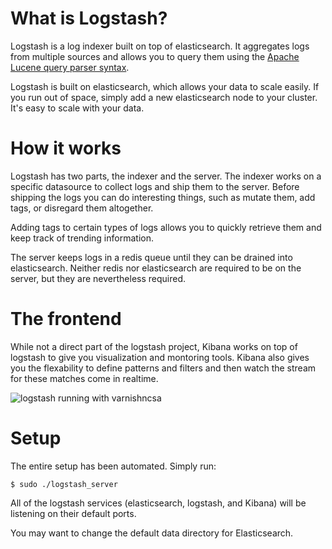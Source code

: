 # What is Logstash?
Logstash is a log indexer built on top of elasticsearch. It aggregates logs from multiple sources and allows you to query them using the [Apache Lucene query parser syntax](http://lucene.apache.org/core/2_9_4/queryparsersyntax.html).

Logstash is built on elasticsearch, which allows your data to scale easily. If you run out of space, simply add a new elasticsearch node to your cluster. It's easy to scale with your data.

# How it works
Logstash has two parts, the indexer and the server. The indexer works on a specific datasource to collect logs and ship them to the server. Before shipping the logs you can do interesting things, such as mutate them, add tags, or disregard them altogether.

Adding tags to certain types of logs allows you to quickly retrieve them and keep track of trending information.

The server keeps logs in a redis queue until they can be drained into elasticsearch. Neither redis nor elasticsearch are required to be on the server, but they are nevertheless required. 

# The frontend
While not a direct part of the logstash project, Kibana works on top of logstash to give you visualization and montoring tools. Kibana also gives you the flexability to define patterns and filters and then watch the stream for these matches come in realtime.

![logstash running with varnishncsa](http://i.imgur.com/SwbL8eO.png?1 "Logstash running with Varnishncsa")

# Setup
The entire setup has been automated. Simply run:

```
$ sudo ./logstash_server
```

All of the logstash services (elasticsearch, logstash, and Kibana) will be listening on their default ports.

You may want to change the default data directory for Elasticsearch.
